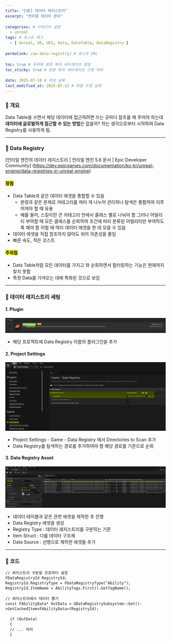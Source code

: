 ```yaml
---
title: "[UE] 데이터 레지스트리"
excerpt: "언리얼 데이터 관리"

categories: # 카테고리 설정
  - unreal
tags: # 포스트 태그
  - [ Unreal, UE, UE5, Data, DataTable, DataRegistry ]

permalink: /ue-data-registry/ # 포스트 URL

toc: true # 우측에 본문 목차 네비게이션 생성
toc_sticky: true # 본문 목차 네비게이션 고정 여부

date: 2025-07-10 # 작성 날짜
last_modified_at: 2025-07-22 # 최종 수정 날짜
---
```


### 🍥 개요

Data Table을 쓰면서 해당 데이터에 접근하려면 쓰는 곳마다 참조를 해 주어야 하는데 **데이터에 글로벌하게 접근할 수 있는 방법**은 없을까? 하는 생각으로부터 시작하여 Data Registry를 사용하게 됨.

---

### 🍥 Data Registry

[언리얼 엔진의 데이터 레지스트리 | 언리얼
엔진 5.6 문서 | Epic Developer Community] (https://dev.epicgames.com/documentation/ko-kr/unreal-engine/data-registries-in-unreal-engine)

#### <mark>장점</mark>

- Data Table과 같은 데이터 에셋을 통합할 수 있음 
  - 분량과 같은 문제로 카테고리를 여러 개 나누어 관리하나 탐색은 통합하여 이루어져야 할 때 유용 
  - 예를 들어, 스킬이란 큰 카테고리 안에서 클래스 별로 나눠야 함 그러나 어빌리티 부여할 때 모든 클래스를 순회하여 조건에 따라 분류된 어빌리티만 부여하도록 해야 함 이럴 때 여러 데이터 에셋을 한 데 모을 수 있음
- 데이터 에셋을 직접 참조하지 않아도 되어 의존성을 줄임
- 빠른 속도, 적은 코스트

#### <mark>주의점</mark>
- Data Table처럼 모든 데이터를 가지고 와 순회하면서 필터링하는 기능은 현재까지 찾지 못함
- 특정 Data를 가져오는 데에 특화된 것으로 보임

- - -

### 🍥 데이터 레지스트리 세팅
#### 1. Plugin
![](\assets\images\posts_img\unreal\DataRegistry\data-registry-plugin.png)
- 해당 프로젝트에 Data Registry 이름의 플러그인을 추가

#### 2. Project Settings
![](\assets\images\posts_img\unreal\DataRegistry\data-registry-projectsetting.png)
- Project Settings - Game - Data Registry 에서 Directories to Scan 추가
- Data Registry를 탐색하는 경로를 추가하여야 함 해당 경로를 기준으로 순회

#### 3. Data Registry Asset
![](\assets\images\posts_img\unreal\DataRegistry\data-registry-asset.png)
- 데이터 테이블과 같은 관련 에셋을 제작한 후 진행
- Data Registry 에셋을 생성
- Registry Type : 데이터 레지스트리를 구분하는 기준
- Item Struct : 다룰 데이터 구조체
- Data Source : 선행으로 제작한 에셋들 추가

- - -

### 🍥 코드
```angular2html
// 레지스트리 구분할 프로퍼티 설정
FDataRegistryId RegistryId;
RegistryId.RegistryType = FDataRegistryType("Ability");
RegistryId.ItemName = AbilityTags.First().GetTagName();

// 레지스트리에서 데이터 뽑기
const FAbilityData* OutData = UDataRegistrySubsystem::Get()->GetCachedItem<FAbilityData>(RegistryId);

  if (OutData)
  {
  // ... 처리
  }
```
